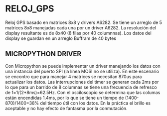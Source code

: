 # RELOJ_GPS
Reloj GPS basado en matrices 8x8 y drivers A6282.
Se tiene un arreglo de 5 matrices 8x8 manejadas cada una por un driver A6282.
La resolución del display resultante es de 8x40 (8 filas por 40 columnnas). 
Los datos del display se guardan en un arreglo Buffram de 40 bytes

## MICROPYTHON DRIVER
Con Micropython se puede implementar un driver manejando los datos con una instancia del puerto SPI (la línea MOSI no se utiliza).
En este escenario se encontro que para manejar 4 matrices se necesitan 870us para actualizar los datos. Las interrupciones del timer se generan cada 2ms por lo que para un barrido de 8 columnas se tiene una frecuencia de refresco de f=1/(2*8ms)=62.5Hz. Con el osciloscopio se determina que las columas están encendidas 1.4ms, por lo que se tiene un tiempo de (1400-870)/1400=38% del tiempo útil con los datos. En la práctica el brillo es aceptable y no hay efecto de fantasma por la conmutación.
